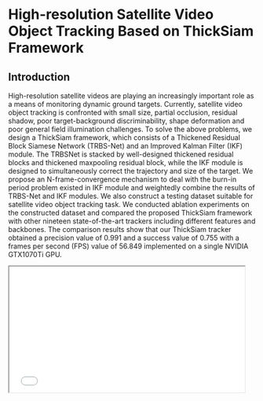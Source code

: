 # High-resolution Satellite Video Object Tracking Based on ThickSiam Framework

## Introduction

High-resolution satellite videos are playing an increasingly important role as a means of monitoring dynamic ground targets. Currently, satellite video object tracking is confronted with small size, partial occlusion, residual shadow, poor target-background discriminability, shape deformation and poor general field illumination challenges. To solve the above problems, we design a ThickSiam framework, which consists of a Thickened Residual Block Siamese Network (TRBS-Net) and an Improved Kalman Filter (IKF) module. The TRBSNet is stacked by well-designed thickened residual blocks and thickened maxpooling residual block, while the IKF module is designed to simultaneously correct the trajectory and size of the target. We propose an N-frame-convergence mechanism to deal with the burn-in period problem existed in IKF module and weightedly combine the results of TRBS-Net and IKF modules. We also construct a testing dataset suitable for satellite video object tracking task. We conducted ablation experiments on the constructed dataset and compared the proposed ThickSiam framework with other nineteen state-of-the-art trackers including different features and backbones. The comparison results show that our ThickSiam tracker obtained a precision value of 0.991 and a success value of 0.755 with a frames per second (FPS) value of 56.849 implemented on a single NVIDIA GTX1070Ti GPU.

<iframe height=256 width=480 src="./demo/airplane-1.gif">

## Main Results

We compared the ThickSiam Framework with other 19 state-of-the-art trackers including CF-based and DL-based methods with different features and backbones. They are MOSSE, CSK, KCF, CN, DSST, Staple, SiamFC, DCFNet, ECO, STRCF, ATOM, DiMP, SiamFC+, SiamRPN+, SiamRPN++, SiamFC++ and ID-DSN. The comparison results are shown in the following Table.

| Trackers                       | Methods  | Features             | Backbones                       | CUDA | Precision | Success | FPS     |
|--------------------------------|----------|----------------------|---------------------------------|------|-----------|---------|---------|
| MOSSE(2010)                    | CF-based |  Grayscale Intensity | -                               | - | 0.745     | 0.48    | 4.964   |
| CSK(2012)                      | CF-based |  Grayscale Intensity | -                               | - | 0.755     | 0.512   | 5.478   |
| KCF(2014)                      | CF-based | HOG                  | -                               | - | 0.851     | 0.634   | 18.21   |
| CN(2014)                       | CF-based | Color Table          | -                               | - | 0.859     | 0.609   | 8.763   |
| DSST(2014)                     | CF-based | HOG                  | -                               | - | 0.782     | 0.596   | 9.72    |
| Staple(2016)                   | CF-based | HOG+Color Histogram  | -                               | - | 0.776     | 0.58    | 10.887  |
| SiamFC                         | DL-based | CNN Features         | AlexNet                         | - [x] | 0.902     | 0.663   | 127.174 |
| DCFNet(2017)                   | CF-based | CNN Features         | conv1 from VGG                  | - [x] | 0.833     | 0.644   | 12.4    |
| ECO(2017)                      | CF-based | CNN Features         | ResNet18 with vgg-m conv1 layer | - | 0.856     | 0.645   | 3.998   |
| STRCF(2018)                    | CF-based | HOG+Color Table      | -                               | - | 0.795     | 0.557   | 7.498   |
| ATOM(2019)                     | DL-based | CNN Features         | ResNet18                        | - [x] | 0.852     | 0.622   | 10.771  |
| DiMP(2019)                     | DL-based | CNN Features         | ResNet18                        | - [x] | 0.717     | 0.545   | 12.697  |
| DiMP(2019)                     | DL-based | CNN Features         | ResNet50                        | - [x] | 0.747     | 0.597   | 11.239  |
| SiamFC+(2019)                  | DL-based | CNN Features         | ResNet22                        | - [x] | 0.839     | 0.652   | 59.333  |
| SIamRPN+(2019)                 | DL-based | CNN Features         | ResNet22                        | - [x] | 0.878     | 0.618   | 114.867 |
| SiamRPN++(2019)                | DL-based | CNN Features         | AlexNet                         | - [x] | 0.883     | 0.656   | 144.783 |
| SiamRPN++(2019)                | DL-based | CNN Features         | ResNet50                        | - [x] | 0.828     | 0.655   | 31.617  |
| SiamFC++(2020)                 | DL-based | CNN Features         | AlexNet                         | - [x] | 0.925     | 0.699   | 139.828 |
| ID-DSN（2021）                  | DL-based | CNN Features         | ResNet50                        | - [x] | 0.933     | 0.718   | 31.167  |
| ThickSiam (ours, TRBS-Net)     | DL-based | CNN Features         | TRB+TMRB                        | - [x] | 0.959     | 0.721   | 56.758  |
| ThickSiam (ours, TRBS-Net+IKF) | DL-based | CNN Features         | TRB+TMRB                        | - [x] | 0.991     | 0.755   | 56.758  |


## Dataset
Coming soon

## Installation 
Coming soon

## Quick Start
Coming soon

## License
Licensed under an MIT license.
